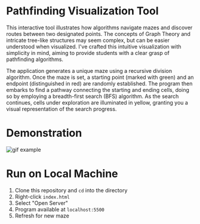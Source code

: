 # Pathfinding Visualization Tool

This interactive tool illustrates how algorithms navigate mazes and discover routes between two designated points. The concepts of Graph Theory and intricate tree-like structures may seem complex, but can be easier understood when visualized. I've crafted this intuitive visualization with simplicity in mind, aiming to provide students with a clear grasp of pathfinding algorithms. 

The application generates a unique maze using a recursive division algorithm. Once the maze is set, a starting point (marked with green) and an endpoint (distinguished in red) are randomly established. The program then embarks to find a pathway connecting the starting and ending cells, doing so by employing a breadth-first search (BFS) algorithm. As the search continues, cells under exploration are illuminated in yellow, granting you a visual representation of the search progress.

# Demonstration

![gif example](Example.gif)


# Run on Local Machine

1. Clone this repository and `cd` into the directory
2. Right-click `index.html`
3. Select "Open Server"
4. Program available at `localhost:5500`
5. Refresh for new maze

